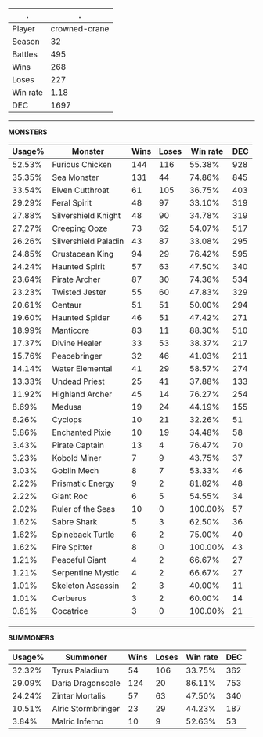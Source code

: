 .|.
|-|-
Player|crowned-crane
Season|32
Battles|495
Wins|268
Loses|227
Win rate|1.18
DEC|1697

---
**MONSTERS**

Usage%|Monster|Wins|Loses|Win rate|DEC|
-|-|-|-|-|-|
52.53%|Furious Chicken|144|116|55.38%|928|
35.35%|Sea Monster|131|44|74.86%|845|
33.54%|Elven Cutthroat|61|105|36.75%|403|
29.29%|Feral Spirit|48|97|33.10%|319|
27.88%|Silvershield Knight|48|90|34.78%|319|
27.27%|Creeping Ooze|73|62|54.07%|517|
26.26%|Silvershield Paladin|43|87|33.08%|295|
24.85%|Crustacean King|94|29|76.42%|595|
24.24%|Haunted Spirit|57|63|47.50%|340|
23.64%|Pirate Archer|87|30|74.36%|534|
23.23%|Twisted Jester|55|60|47.83%|329|
20.61%|Centaur|51|51|50.00%|294|
19.60%|Haunted Spider|46|51|47.42%|271|
18.99%|Manticore|83|11|88.30%|510|
17.37%|Divine Healer|33|53|38.37%|217|
15.76%|Peacebringer|32|46|41.03%|211|
14.14%|Water Elemental|41|29|58.57%|274|
13.33%|Undead Priest|25|41|37.88%|133|
11.92%|Highland Archer|45|14|76.27%|254|
8.69%|Medusa|19|24|44.19%|155|
6.26%|Cyclops|10|21|32.26%|51|
5.86%|Enchanted Pixie|10|19|34.48%|58|
3.43%|Pirate Captain|13|4|76.47%|70|
3.23%|Kobold Miner|7|9|43.75%|37|
3.03%|Goblin Mech|8|7|53.33%|46|
2.22%|Prismatic Energy|9|2|81.82%|48|
2.22%|Giant Roc|6|5|54.55%|34|
2.02%|Ruler of the Seas|10|0|100.00%|57|
1.62%|Sabre Shark|5|3|62.50%|36|
1.62%|Spineback Turtle|6|2|75.00%|40|
1.62%|Fire Spitter|8|0|100.00%|43|
1.21%|Peaceful Giant|4|2|66.67%|27|
1.21%|Serpentine Mystic|4|2|66.67%|27|
1.01%|Skeleton Assassin|2|3|40.00%|11|
1.01%|Cerberus|3|2|60.00%|14|
0.61%|Cocatrice|3|0|100.00%|21|

---
**SUMMONERS**

Usage%|Summoner|Wins|Loses|Win rate|DEC|
-|-|-|-|-|-|
32.32%|Tyrus Paladium|54|106|33.75%|362|
29.09%|Daria Dragonscale|124|20|86.11%|753|
24.24%|Zintar Mortalis|57|63|47.50%|340|
10.51%|Alric Stormbringer|23|29|44.23%|187|
3.84%|Malric Inferno|10|9|52.63%|53|
